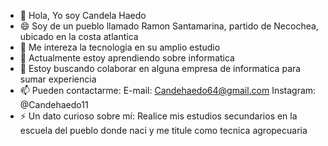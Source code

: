 - 👋 Hola, Yo soy Candela Haedo
- 😄 Soy de un pueblo llamado Ramon Santamarina, partido de Necochea, ubicado en la costa atlantica
- 👀 Me intereza la tecnologia en su amplio estudio
- 🌱 Actualmente estoy aprendiendo sobre informatica 
- 💞️ Estoy buscando colaborar en alguna empresa de informatica para sumar experiencia
- 📫 Pueden contactarme: E-mail: Candehaedo64@gmail.com Instagram: @Candehaedo11
- ⚡ Un dato curioso sobre mí: Realice mis estudios secundarios en la escuela del pueblo donde naci y me titule como tecnica agropecuaria

<!---
Candehaedo11/Candehaedo11 is a ✨ special ✨ repository because its `README.md` (this file) appears on your GitHub profile.
You can click the Preview link to take a look at your changes.
--->
